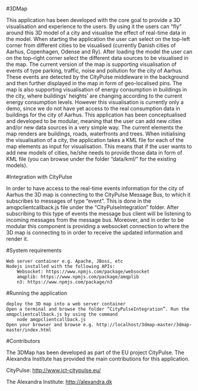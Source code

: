#3DMap

This application has been developed with the core goal to provide a 3D visualisation and experience to the users. By using it the users can “fly” around this 3D model of a city and visualise the effect of real-time data in the model. 
When starting the application the user can select on the top-left corner from different cities to be visualised (currently Danish cities of Aarhus, Copenhagen, Odense and Ry). After loading the model the user can on the top-right corner select the different data sources to be visualised in the map. The current version of the map is supporting visualisation of events of type parking, traffic, noise and pollution for the city of Aarhus. These events are detected by the CityPulse middleware in the background and then further displayed in the map in form of geo-localised pins. 
The map is also supporting visualisation of energy consumption in buildings in the city, where buildings’ heights’ are changing according to the current energy consumption levels. However this visualisation is currently only a demo, since we do not have yet access to the real consumption data in buildings for the city of Aarhus. 
This application has been conceptualised and developed to be modular, meaning that the user can add new cities and/or new data sources in a very simple way. 
The current elements the map renders are buildings, roads, waterfronts and trees. When initialising the visualisation of a city, the application takes a KML file for each of the map elements as input for visualisation. This means that if the user wants to add new models of cities, he/she needs to provide those data in form of KML file (you can browse under the folder “data/kml/” for the existing models).

#Integration with CityPulse

In order to have access to the real-time events information for the city of Aarhus the 3D map is connecting to the CityPulse Message Bus, to which it subscribes to messages of type “event”. This is done in the amqpclientcallback.js file under the “CityPulseIntegration” folder. After subscribing to this type of events the message bus client will be listening to incoming messages from the message bus. 
Moreover, and in order to be modular this component is providing a websocket connection to where the 3D map is connecting to in order to receive the updated information and render it. 

#System requirements

    Web server container e.g. Apache, JBoss, etc
    Nodejs installed with the following APIs:
        Websocket: https://www.npmjs.com/package/websocket
        amqplib: https://www.npmjs.com/package/amqplib 
        n3: https://www.npmjs.com/package/n3   

#Running the application

    deploy the 3D map into a web server container
    Open a terminal and browse the folder “CityPulseIntegration”. Run the amqpclientcallback.js by using the command
        node amqpclientcallback.js
    Open your browser and browse e.g. http://localhost/3dmap-master/3dmap-master/index.html

#Contributors

The 3DMap has been developed as part of the EU project CityPulse. The Alexandra Institute has provided the main contributions for this application.

CityPulse: <http://www.ict-citypulse.eu/>

The Alexandra Institute: <http://alexandra.dk>

  

